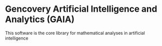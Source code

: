 # Gencovery Artificial Intelligence and Analytics (GAIA)

This software is the core library for mathematical analyses in artificial intelligence

